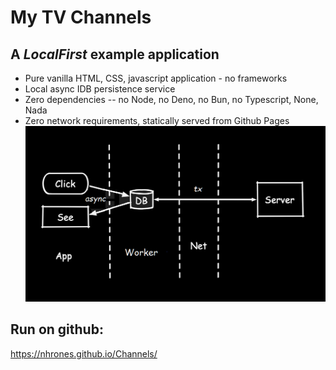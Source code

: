 # My TV Channels
## A _LocalFirst_ example application
  - Pure vanilla HTML, CSS, javascript application - no frameworks
  - Local async IDB persistence service
  - Zero dependencies -- no Node, no Deno, no Bun, no Typescript, None, Nada
  - Zero network requirements, statically served from Github Pages
![alt text](./assets/LocalFirst.png)

## Run on github:
https://nhrones.github.io/Channels/